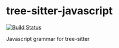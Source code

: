 tree-sitter-javascript
===========================

[![Build Status](https://travis-ci.org/maxbrunsfeld/tree-sitter-javascript.svg?branch=master)](https://travis-ci.org/maxbrunsfeld/tree-sitter-javascript)

Javascript grammar for tree-sitter
